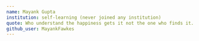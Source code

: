 ```yaml
---
name: Mayank Gupta
institution: self-learning (never joined any institution)
quote: Who understand the happiness gets it not the one who finds it.
github_user: MayankFawkes
---
```

